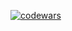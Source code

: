 [![codewars](https://www.codewars.com/users/oleg_pereslavtsev/badges/micro)](https://www.codewars.com/users/oleg_pereslavtsev)
<!-- [![Top Langs](https://github-readme-stats.vercel.app/api/top-langs/?username=sgshn4&layout=compact)](https://github.com/anuraghazra/github-readme-stats) -->
